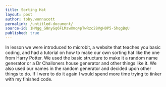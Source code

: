 ```yaml
---
title: Sorting Hat
layout: post
author: toby.wonnacott
permalink: /untitled-document/
source-id: 1HNgg_G8nyGq6FLMzwXmq4pTwRzc28VgH0P5-ShqgBqU
published: true
---
```

In lesson we were introduced to microbit, a website that teaches you basic coding, and had a tutorial on how to make our own sorting hat like the one from Harry Potter. We used the basic structure to make it a random name generator or a Dr Challoners house generator and other things like it. We also used our names in the random generator and decided upon other things to do. If I were to do it again I would spend more time trying to tinker with my finished code.


